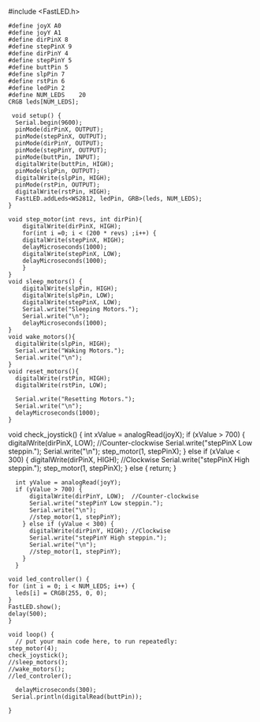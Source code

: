 #include <FastLED.h>

    #define joyX A0
    #define joyY A1
    #define dirPinX 8
    #define stepPinX 9
    #define dirPinY 4
    #define stepPinY 5
    #define buttPin 5
    #define slpPin 7
    #define rstPin 6
    #define ledPin 2
    #define NUM_LEDS    20  
    CRGB leds[NUM_LEDS];    

     void setup() {
      Serial.begin(9600);
      pinMode(dirPinX, OUTPUT);
      pinMode(stepPinX, OUTPUT);
      pinMode(dirPinY, OUTPUT);
      pinMode(stepPinY, OUTPUT);
      pinMode(buttPin, INPUT);
      digitalWrite(buttPin, HIGH);
      pinMode(slpPin, OUTPUT);
      digitalWrite(slpPin, HIGH);
      pinMode(rstPin, OUTPUT);
      digitalWrite(rstPin, HIGH);
      FastLED.addLeds<WS2812, ledPin, GRB>(leds, NUM_LEDS);
    }
    
    void step_motor(int revs, int dirPin){
        digitalWrite(dirPinX, HIGH);
        for(int i =0; i < (200 * revs) ;i++) {
        digitalWrite(stepPinX, HIGH);
        delayMicroseconds(1000);
        digitalWrite(stepPinX, LOW);
        delayMicroseconds(1000);
        }
    }
    void sleep_motors() {
        digitalWrite(slpPin, HIGH);
        digitalWrite(slpPin, LOW);
        digitalWrite(stepPinX, LOW);
        Serial.write("Sleeping Motors.");
        Serial.write("\n");
        delayMicroseconds(1000);
    }
    void wake_motors(){
      digitalWrite(slpPin, HIGH);
      Serial.write("Waking Motors.");
      Serial.write("\n");      
    }    
    void reset_motors(){
      digitalWrite(rstPin, HIGH);
      digitalWrite(rstPin, LOW);

      Serial.write("Resetting Motors.");
      Serial.write("\n");
      delayMicroseconds(1000);
    }
void check_joystick() {
      int xValue = analogRead(joyX);
      if (xValue > 700) {
          digitalWrite(dirPinX, LOW);  //Counter-clockwise
          Serial.write("stepPinX Low steppin.");
          Serial.write("\n");
          step_motor(1, stepPinX);
        } else if (xValue < 300) {
          digitalWrite(dirPinX, HIGH); //Clockwise
          Serial.write("stepPinX High steppin.");
          step_motor(1, stepPinX);
         } else {
           return;
         }

      int yValue = analogRead(joyY);
      if (yValue > 700) {
          digitalWrite(dirPinY, LOW);  //Counter-clockwise
          Serial.write("stepPinY Low steppin.");
          Serial.write("\n");          
          //step_motor(1, stepPinY);
        } else if (yValue < 300) {
          digitalWrite(dirPinY, HIGH); //Clockwise
          Serial.write("stepPinY High steppin.");
          Serial.write("\n");
          //step_motor(1, stepPinY);
        }
      }

    void led_controller() {
    for (int i = 0; i < NUM_LEDS; i++) {
      leds[i] = CRGB(255, 0, 0);
    }
    FastLED.show();
    delay(500); 
    }

    void loop() {
      // put your main code here, to run repeatedly:
    step_motor(4);
    check_joystick();
    //sleep_motors();
    //wake_motors();
    //led_controler();
   
      delayMicroseconds(300);
     Serial.println(digitalRead(buttPin));

    }
